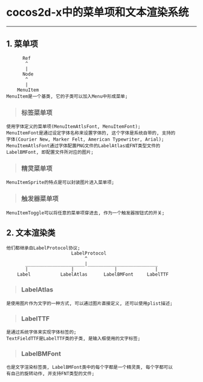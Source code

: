 # **cocos2d-x中的菜单项和文本渲染系统**
***



## **1. 菜单项**
          Ref
           ^
           |
          Node
           ^
           |
        MenuItem
    MenuItem是一个基类, 它的子类可以加入Menu中形成菜单;
> ### **标签菜单项**
    使用字体定义的菜单项(MenuItemAtlsFont, MenuItemFont); 
    MenuItemFont是通过设定字体名称来设置字体的, 这个字体是系统自带的, 支持的
    字体(Courier New, Marker Felt, American Typewriter, Arial);
    MenuItemAtlsFont通过字体配置PNG文件的LabelAtlas或FNT类型文件的
    LabelBMFont, 即配置文件所对应的图片;
> ### **精灵菜单项**
    MenuItemSprite的特点是可以封装图片进入菜单项;
> ### **触发器菜单项**
    MenuItemToggle可以将任意的菜单项穿进去, 作为一个触发器按钮式的开关;



## **2. 文本渲染类**
    他们都继承自LabelProtocol协议;
                            LabelProtocol
                                 ^
           ______________________|__________________________
           |                |               |              |
        Label           LabelAtlas      LabelBMFont     LabelTTF
> ### **LabelAtlas**
    是使用图片作为文字的一种方式, 可以通过图片直接定义, 还可以使用plist描述;
> ### **LabelTTF**
    是通过系统字体来实现字体标签的;
    TextFieldTTF是LabelTTF类的子类, 是输入框使用的文字标签;
> ### **LabelBMFont**
    也是文字渲染标签类, LabelBMFont类中的每个字都是一个精灵类, 每个字都可以
    有自己的旋转动作, 并支持FNT类型的文件;
